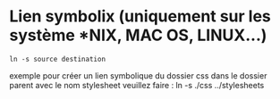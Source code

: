 # Lien symbolix (uniquement sur les système *NIX, MAC OS, LINUX...)
    ln -s source destination
    
exemple pour créer un lien symbolique du dossier css dans le dossier parent avec le nom stylesheet veuillez faire : 
ln -s ./css ../stylesheets

